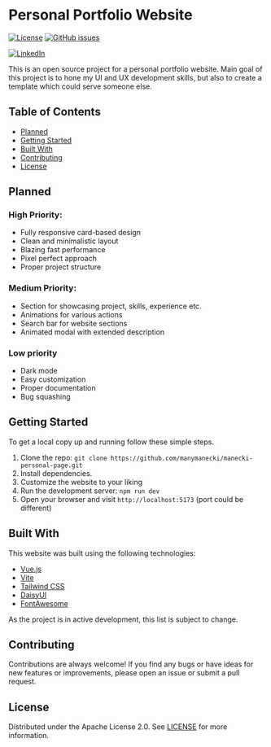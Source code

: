 # Personal Portfolio Website

[![License](https://img.shields.io/badge/license-MIT-blue.svg?style=for-the-badge)](https://github.com/manymanecki/manecki-personal-page/blob/master/LICENSE)
[![GitHub issues](https://img.shields.io/github/issues/manymanecki/manecki-personal-page.svg?style=for-the-badge)](https://github.com/manymanecki/manecki-personal-page/issues)

[![LinkedIn](https://img.shields.io/badge/LinkedIn-Jakub_Pawlowski-blue?style=for-the-badge&logo=linkedin)](https://linkedin.com/in/jakubpawlowski00)

This is an open source project for a personal portfolio website. Main goal of this project is to hone my UI and UX development skills, but also to create a template which could serve someone else. 

## Table of Contents

- [Planned](#planned)
- [Getting Started](#getting-started)
- [Built With](#built-with)
- [Contributing](#contributing)
- [License](#license)

## Planned

### High Priority:
- Fully responsive card-based design
- Clean and minimalistic layout
- Blazing fast performance
- Pixel perfect approach
- Proper project structure

### Medium Priority:
- Section for showcasing project, skills, experience etc.
- Animations for various actions
- Search bar for website sections
- Animated modal with extended description

### Low priority
- Dark mode
- Easy customization
- Proper documentation
- Bug squashing

## Getting Started

To get a local copy up and running follow these simple steps.

1. Clone the repo: `git clone https://github.com/manymanecki/manecki-personal-page.git`
2. Install dependencies.
3. Customize the website to your liking
4. Run the development server: `npm run dev`
5. Open your browser and visit `http://localhost:5173` (port could be different)

## Built With

This website was built using the following technologies:
- [Vue.js](https://vuejs.org/)
- [Vite](https://vitejs.org/)
- [Tailwind CSS](https://tailwindcss.com/)
- [DaisyUI](https://daisyui.com)
- [FontAwesome](https://fontawesome.com)

As the project is in active development, this list is subject to change.

## Contributing

Contributions are always welcome! If you find any bugs or have ideas for new features or improvements, please open an issue or submit a pull request.

## License

Distributed under the Apache License 2.0. See [LICENSE](https://github.com/manymanecki/manecki-personal-page/blob/main/LICENSE) for more information.
